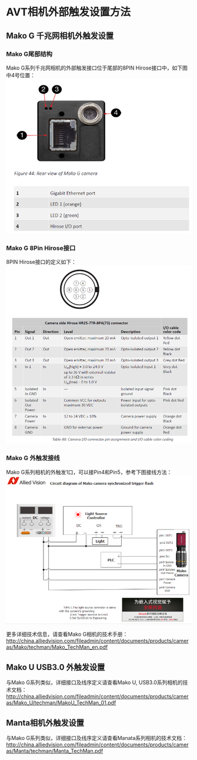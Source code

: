 # AVT相机外部触发设置方法

## Mako G 千兆网相机外触发设置

### Mako G尾部结构 
Mako G系列千兆网相机的外部触发接口位于尾部的8PIN Hirose接口中，如下图中4号位置：
![Back part of Mako GigE camera](mako-gige-8pin-hirose-back.png)

### Mako G 8Pin Hirose接口
8PIN Hirose接口的定义如下：
![8PIN Hirose wires definitions](mako-gige-8pin-hirose-definition.png)

### Mako G 外触发接线
Mako G系列相机的外触发1口，可以接Pin4和Pin5，参考下图接线方法：
![Mako Gige Camera External Trigger and Strobe Circuits]( mako-external-trigger-and-output-circuit-strobe.png) 



更多详细技术信息，请查看Mako G相机的技术手册：
http://china.alliedvision.com/fileadmin/content/documents/products/cameras/Mako/techman/Mako_TechMan_en.pdf


## Mako U USB3.0 外触发设置
与Mako G系列类似，详细接口及线序定义请查看Mako U, USB3.0系列相机的技术文档： 
http://china.alliedvision.com/fileadmin/content/documents/products/cameras/Mako_U/techman/MakoU_TechMan_01.pdf

## Manta相机外触发设置

与Mako G系列类似，详细接口及线序定义请查看Manata系列相机的技术文档：
http://china.alliedvision.com/fileadmin/content/documents/products/cameras/Manta/techman/Manta_TechMan.pdf
